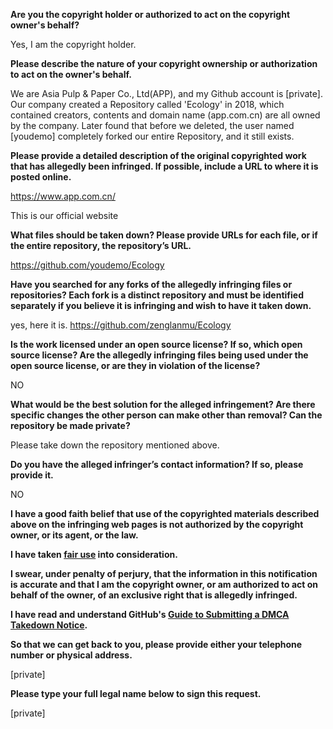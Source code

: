 **Are you the copyright holder or authorized to act on the copyright owner's behalf?**

Yes, I am the copyright holder.

**Please describe the nature of your copyright ownership or authorization to act on the owner's behalf.**

We are Asia Pulp & Paper Co., Ltd(APP), and my Github account is [private]. Our company created a Repository called 'Ecology' in 2018, which contained creators, contents and domain name (app.com.cn) are all owned by the company. Later found that before we deleted, the user named [youdemo] completely forked our entire Repository, and it still exists.

**Please provide a detailed description of the original copyrighted work that has allegedly been infringed. If possible, include a URL to where it is posted online.**

https://www.app.com.cn/

This is our official website

**What files should be taken down? Please provide URLs for each file, or if the entire repository, the repository’s URL.**

https://github.com/youdemo/Ecology

**Have you searched for any forks of the allegedly infringing files or repositories? Each fork is a distinct repository and must be identified separately if you believe it is infringing and wish to have it taken down.**

yes, here it is. https://github.com/zenglanmu/Ecology

**Is the work licensed under an open source license? If so, which open source license? Are the allegedly infringing files being used under the open source license, or are they in violation of the license?**

NO

**What would be the best solution for the alleged infringement? Are there specific changes the other person can make other than removal? Can the repository be made private?**

Please take down the repository mentioned above.

**Do you have the alleged infringer’s contact information? If so, please provide it.**

NO

**I have a good faith belief that use of the copyrighted materials described above on the infringing web pages is not authorized by the copyright owner, or its agent, or the law.**

**I have taken <a href="https://www.lumendatabase.org/topics/22">fair use</a> into consideration.**

**I swear, under penalty of perjury, that the information in this notification is accurate and that I am the copyright owner, or am authorized to act on behalf of the owner, of an exclusive right that is allegedly infringed.**

**I have read and understand GitHub's <a href="https://docs.github.com/articles/guide-to-submitting-a-dmca-takedown-notice/">Guide to Submitting a DMCA Takedown Notice</a>.**

**So that we can get back to you, please provide either your telephone number or physical address.**

[private]

**Please type your full legal name below to sign this request.**

[private]

